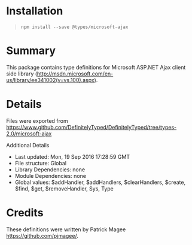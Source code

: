 # Installation
> `npm install --save @types/microsoft-ajax`

# Summary
This package contains type definitions for Microsoft ASP.NET Ajax client side library (http://msdn.microsoft.com/en-us/library/ee341002(v=vs.100).aspx).

# Details
Files were exported from https://www.github.com/DefinitelyTyped/DefinitelyTyped/tree/types-2.0/microsoft-ajax

Additional Details
 * Last updated: Mon, 19 Sep 2016 17:28:59 GMT
 * File structure: Global
 * Library Dependencies: none
 * Module Dependencies: none
 * Global values: $addHandler, $addHandlers, $clearHandlers, $create, $find, $get, $removeHandler, Sys, Type

# Credits
These definitions were written by Patrick Magee <https://github.com/pjmagee/>.
